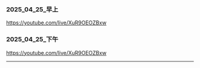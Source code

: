 ### 2025_04_25_早上

https://youtube.com/live/XuR9OEOZBxw

### 2025_04_25_下午

https://youtube.com/live/XuR9OEOZBxw

---